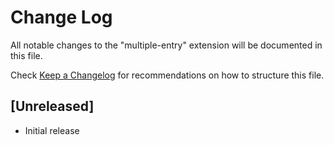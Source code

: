# Change Log

All notable changes to the "multiple-entry" extension will be documented in this file.

Check [Keep a Changelog](http://keepachangelog.com/) for recommendations on how to structure this file.

## [Unreleased]

- Initial release
